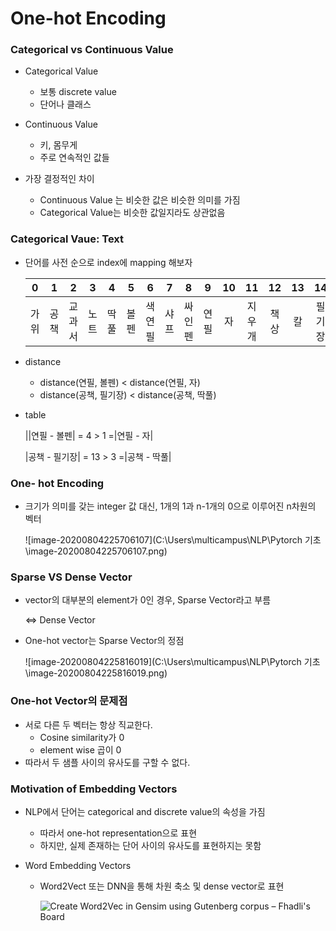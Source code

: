 # One-hot Encoding



### Categorical   vs Continuous Value

- Categorical Value
  - 보통 discrete value
  - 단어나 클래스



- Continuous Value
  - 키, 몸무게
  - 주로 연속적인 값들



- 가장 결정적인 차이
  - Continuous Value 는 비슷한 값은 비슷한 의미를 가짐
  - Categorical Value는 비슷한 값일지라도 상관없음



### Categorical Vaue: Text

- 단어를 사전 순으로 index에 mapping 해보자

  |  0   |  1   |   2    |  3   |  4   |  5   |   6    |  7   |   8    |  9   |  10  |   11   |  12  |  13  |   14   |  15  |
  | :--: | :--: | :----: | :--: | :--: | :--: | :----: | :--: | :----: | :--: | :--: | :----: | :--: | :--: | :----: | :--: |
  | 가위 | 공책 | 교과서 | 노트 | 딱풀 | 볼펜 | 색연필 | 샤프 | 싸인펜 | 연필 |  자  | 지우개 | 책상 |  칼  | 필기장 | 필통 |

  

- distance
  - distance(연필, 볼펜) < distance(연필, 자)
  - distance(공책, 필기장) < distance(공책, 딱풀)



- table

  ||연필 - 볼펜| = 4 > 1  =|연필 - 자|

  |공책 - 필기장| = 13 > 3  =|공책 - 딱풀|



### One- hot Encoding

- 크기가 의미를 갖는 integer 값 대신, 1개의 1과 n-1개의 0으로 이루어진 n차원의 벡터

  ![image-20200804225706107](C:\Users\multicampus\NLP\Pytorch 기초\image-20200804225706107.png)



### Sparse VS Dense Vector

- vector의 대부분의 element가 0인 경우, Sparse Vector라고 부름

  <=> Dense Vector



- One-hot vector는 Sparse Vector의 정점

  ![image-20200804225816019](C:\Users\multicampus\NLP\Pytorch 기초\image-20200804225816019.png)



### One-hot Vector의 문제점

- 서로 다른 두 벡터는 항상 직교한다.
  - Cosine similarity가 0
  - element wise 곱이 0
- 따라서 두 샘플 사이의 유사도를 구할 수 없다.



### Motivation of Embedding Vectors

- NLP에서 단어는 categorical and discrete value의 속성을 가짐
  - 따라서 one-hot representation으로 표현
  - 하지만, 실제 존재하는 단어 사이의 유사도를 표현하지는 못함



- Word Embedding Vectors

  - Word2Vect 또는 DNN을 통해 차원 축소 및 dense vector로 표현

    ![Create Word2Vec in Gensim using Gutenberg corpus – Fhadli's Board](https://fhadlisboard.com/wp-content/uploads/2018/09/1-vvtIsW1AblmgLkq1peKfOg.png)







































